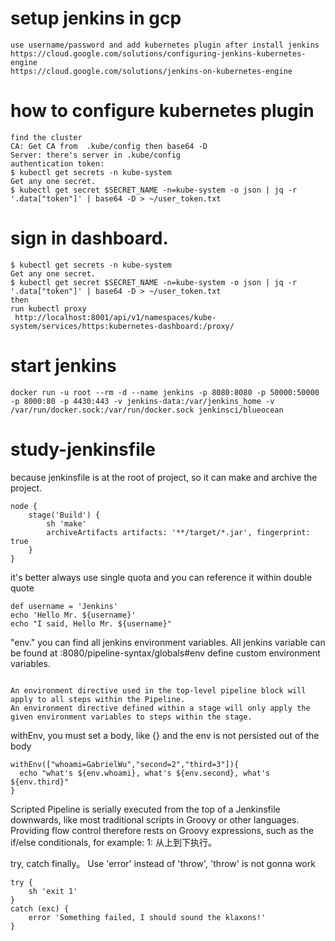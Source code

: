 # setup jenkins in gcp
```
use username/password and add kubernetes plugin after install jenkins
https://cloud.google.com/solutions/configuring-jenkins-kubernetes-engine
https://cloud.google.com/solutions/jenkins-on-kubernetes-engine
```

# how to configure kubernetes plugin
```
find the cluster
CA: Get CA from  .kube/config then base64 -D
Server: there's server in .kube/config
authentication token:
$ kubectl get secrets -n kube-system
Get any one secret.
$ kubectl get secret $SECRET_NAME -n=kube-system -o json | jq -r '.data["token"]' | base64 -D > ~/user_token.txt
```

# sign in dashboard.
```
$ kubectl get secrets -n kube-system
Get any one secret.
$ kubectl get secret $SECRET_NAME -n=kube-system -o json | jq -r '.data["token"]' | base64 -D > ~/user_token.txt
then
run kubectl proxy
 http://localhost:8001/api/v1/namespaces/kube-system/services/https:kubernetes-dashboard:/proxy/
```

# start jenkins
```
docker run -u root --rm -d --name jenkins -p 8080:8080 -p 50000:50000 -p 8000:80 -p 4430:443 -v jenkins-data:/var/jenkins_home -v /var/run/docker.sock:/var/run/docker.sock jenkinsci/blueocean
```

# study-jenkinsfile

because jenkinsfile is at the root of project, so it can make and archive the project.
```
node {
    stage('Build') {
        sh 'make'
        archiveArtifacts artifacts: '**/target/*.jar', fingerprint: true
    }
}
```

it's better always use single quota and you can reference it within double quote
```
def username = 'Jenkins'
echo 'Hello Mr. ${username}'
echo "I said, Hello Mr. ${username}"
```
"env." you can find all jenkins environment variables. All jenkins variable can be found at  <jenkins url>:8080/pipeline-syntax/globals#env
define custom environment variables.
```

An environment directive used in the top-level pipeline block will apply to all steps within the Pipeline.
An environment directive defined within a stage will only apply the given environment variables to steps within the stage.

```
withEnv, you must set a body, like {} and the env is not persisted out of the body
```
withEnv(["whoami=GabrielWu","second=2","third=3"]){
  echo "what's ${env.whoami}, what's ${env.second}, what's ${env.third}"
}
```
Scripted Pipeline is serially executed from the top of a Jenkinsfile downwards, like most traditional scripts in Groovy or other languages. Providing flow control therefore rests on Groovy expressions, such as the if/else conditionals, for example:
1: 从上到下执行。


try, catch finally。 Use 'error' instead of 'throw', 'throw' is not gonna work
```
try {
    sh 'exit 1'
}
catch (exc) {
    error 'Something failed, I should sound the klaxons!'
}
```
